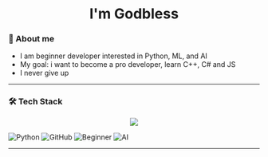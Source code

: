<h1 align="center">I'm Godbless
  
### 🧠 About me
- I am beginner developer interested in Python, ML, and AI
- My goal: i want to become a pro developer, learn C++, C# and JS
- I never give up

---

### 🛠️ Tech Stack
<p align="center">
  <img src="https://skillicons.dev/icons?i=python,git,github,sqlite" />
</p>

![Python](https://img.shields.io/badge/Python-3.11-blue)
![GitHub](https://img.shields.io/badge/GitHub-profile-black)
![Beginner](https://img.shields.io/badge/Level-Beginner-orange)
![AI](https://img.shields.io/badge/AI-ML-red)

---

